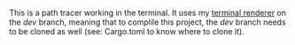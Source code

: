 This is a path tracer working in the terminal. It uses my
<a href="https://github.com/Khusheete/simple-term-renderer/tree/dev">terminal renderer</a> on the <i>dev</i> branch,
meaning that to complile this project, the <i>dev</i> branch needs to be cloned as well (see: Cargo.toml to know where to clone it).